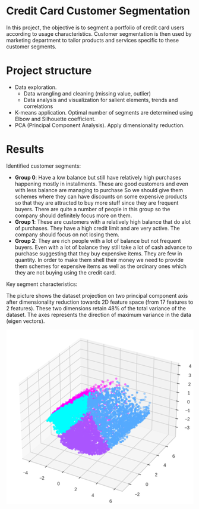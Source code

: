 # Credit Card Customer Segmentation

In this project, the objective is to segment a portfolio of credit card users according to usage characteristics. Customer segmentation is then used by marketing department to tailor products and services specific to these customer segments. 

# Project structure
- Data exploration.
  + Data wrangling and cleaning (missing value, outlier)
  + Data analysis and visualization for salient elements, trends and correlations
- K-means application. Optimal number of segments are determined using Elbow and Silhouette coefficient.
- PCA (Principal Component Analysis). Apply dimensionality reduction.


# Results

Identified customer segments:
- **Group 0**: Have a low balance but still have relatively high purchases happening mostly in installments.  These are good customers and even with less balance are managing to purchase So we should give them schemes where they can have discounts on some expensive products so that they are attracted to buy more stuff since they are frequent buyers. There are quite a number of people in this group so the company should definitely focus more on them.
- **Group 1**: These are customers with a relatively high balance that do alot of purchases. They have a high credit limit and are very active. The company should focus on not losing them.
- **Group 2**: They are rich people with a lot of balance but not frequent buyers. Even with a lot of balance they still take a lot of cash advance to purchase suggesting that they buy expensive items. They are few in quantity. In order to make them shell their money we need to provide them schemes for expensive items as well as the ordinary ones which they are not buying using the credit card. 

Key segment characteristics:

The picture shows the dataset projection on two principal component axis after dimensionality reduction towards 2D feature space (from 17 features to 2 features). These two dimensions retain 48% of the total variance of the dataset. The axes represents the direction of maximum variance in the data (eigen vectors).


![](./src/pca.PNG)
